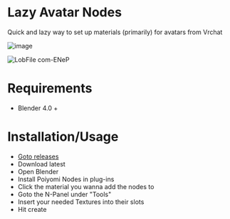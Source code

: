 # Lazy Avatar Nodes
Quick and lazy way to set up materials (primarily) for avatars from Vrchat

![image](https://github.com/user-attachments/assets/89f1c2cb-81d8-4349-90a3-53b6bcdfccec)

![LobFile com-ENeP](https://github.com/user-attachments/assets/16a3acf1-e789-40af-831e-9bd6f6c30626)


# Requirements
* Blender 4.0 +


# Installation/Usage
* [Goto releases](https://github.com/jaxbline/PoiyomiNodes/releases)
* Download latest
* Open Blender
* Install Poiyomi Nodes in plug-ins 
* Click the material you wanna add the nodes to
* Goto the N-Panel under "Tools"
* Insert your needed Textures into their slots
* Hit create
